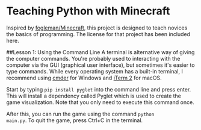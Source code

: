 # Teaching Python with Minecraft
Inspired by [fogleman/Minecraft](https://github.com/fogleman/Minecraft), this project is designed to teach novices the basics of programming. The license for that project has been included here.

##Lesson 1: Using the Command Line
A terminal is alternative way of giving the computer commands. You're probably used to interacting with the computer via the GUI (graphical user interface), but sometimes it's easier to type commands. While every operating system has a built-in terminal, I recommend using [cmder](http://cmder.net/) for Windows and [iTerm 2](https://www.iterm2.com/) for macOS.

Start by typing <code>pip install pyglet</code> into the command line and press enter. This will install a dependency called Pyglet which is used to create the game visualization. Note that you only need to execute this command once.

After this, you can run the game using the command <code>python main.py</code>. To quit the game, press Ctrl+C in the terminal.
